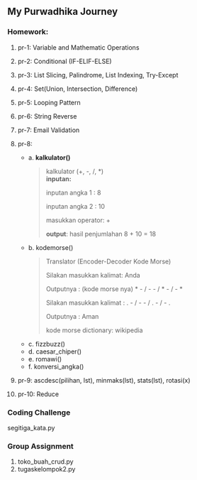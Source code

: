 ## My Purwadhika Journey

### Homework:<br/>
  1. pr-1: Variable and Mathematic Operations
  2. pr-2: Conditional (IF-ELIF-ELSE)
  3. pr-3: List Slicing, Palindrome, List Indexing, Try-Except
  4. pr-4: Set(Union, Intersection, Difference)
  5. pr-5: Looping Pattern
  6. pr-6: String Reverse
  7. pr-7: Email Validation
  8. pr-8: 
      - a. <b>kalkulator()</b>
        > kalkulator (+, -, /, *)<br>
        > <b>inputan:</b>
        >
        > inputan angka 1 : 8
        >
        > inputan angka 2 : 10
        >
        > masukkan operator: + 
        >
        > <b>output</b>: hasil penjumlahan 8 + 10 = 18 
      - b. kodemorse()
        > Translator (Encoder-Decoder Kode Morse)
        >
        > Silakan masukkan kalimat: Anda 
        > 
        > Outputnya : (kode morse nya) * - / - - / * - / - *
        >
        > Silakan masukkan kalimat : . - / - - / . - / - .
        >
        > Outputnya : Aman
        >
        > kode morse dictionary: wikipedia
      - c. fizzbuzz()
      - d. caesar_chiper()
      - e. romawi()
      - f. konversi_angka()


  9. pr-9: ascdesc(pilihan, lst), minmaks(lst), stats(lst), rotasi(x)
  10. pr-10: Reduce

### Coding Challenge
segitiga_kata.py

### Group Assignment
  1. toko_buah_crud.py
  2. tugaskelompok2.py
